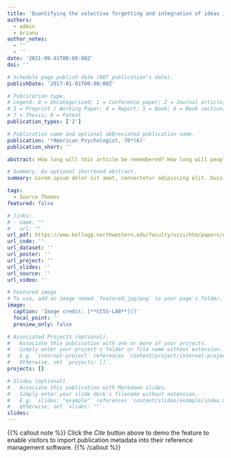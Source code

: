 ```yaml
---
title: 'Quantifying the selective forgetting and integration of ideas in science and technology'
authors:
  - admin
  - brianu
author_notes:
  - ''
  - ''
date: '2021-09-01T00:00:00Z'
doi: ''

# Schedule page publish date (NOT publication's date).
publishDate: '2017-01-01T00:00:00Z'

# Publication type.
# Legend: 0 = Uncategorized; 1 = Conference paper; 2 = Journal article;
# 3 = Preprint / Working Paper; 4 = Report; 5 = Book; 6 = Book section;
# 7 = Thesis; 8 = Patent
publication_types: ['2']

# Publication name and optional abbreviated publication name.
publication: '*American Psychologist, 76*(6)'
publication_short: ''

abstract: How long will this article be remembered? How long will people reference it in their conversations, and for how many years will other authors cite its findings in their own works? A community's attention to a cultural object decays as time passes, a process known as collective forgetting. Recent work models this decay as the result of two different processes. One linked to communicative memory-memories sustained by human communication-and the other linked to cultural memory-memories sustained by the physical recording of content. Collective forgetting has significant impacts on communities, yet little is known about how the collective forgetting dynamic changes over time. Here, we study the temporal changes of collective memory and attention by focusing on two knowledge communities, inventors and physicists. We use data on patents from the United States Patent and Trademark Office (USPTO) and physics papers published by the American Physical Society (APS) to quantify those changes over time. The model enables us to distinguish between two branches of forgetting. One branch is short-lived, going directly from communicative memory to oblivion. The other branch is long-lived, going from communicative memory to cultural memory before going on to oblivion. The data analysis shows an increase in the forgetting rate for both communities as the amount of information in each of them grows. That growth of information forces knowledge communities to increase their selectivity regarding what is stored in their cultural memory. These findings confirm the forgetting as annulment hypothesis and show that knowledge communities can slow down collective forgetting and improve selectivity processes.

# Summary. An optional shortened abstract.
summary: Lorem ipsum dolor sit amet, consectetur adipiscing elit. Duis posuere tellus ac convallis placerat. Proin tincidunt magna sed ex sollicitudin condimentum.

tags:
  - Source Themes
featured: false

# links:
# - name: ""
#   url: ""
url_pdf: https://www.kellogg.northwestern.edu/faculty/uzzi/htm/papers/AP_Candia_Uzzi_2022-13889-017.pdf
url_code: ''
url_dataset: ''
url_poster: ''
url_project: ''
url_slides: ''
url_source: ''
url_video: ''

# Featured image
# To use, add an image named `featured.jpg/png` to your page's folder.
image:
  caption: 'Image credit: [**CCSS-LAB**]()'
  focal_point: ''
  preview_only: false

# Associated Projects (optional).
#   Associate this publication with one or more of your projects.
#   Simply enter your project's folder or file name without extension.
#   E.g. `internal-project` references `content/project/internal-project/index.md`.
#   Otherwise, set `projects: []`.
projects: []

# Slides (optional).
#   Associate this publication with Markdown slides.
#   Simply enter your slide deck's filename without extension.
#   E.g. `slides: "example"` references `content/slides/example/index.md`.
#   Otherwise, set `slides: ""`.
slides:
---
```


{{% callout note %}}
Click the _Cite_ button above to demo the feature to enable visitors to import publication metadata into their reference management software.
{{% /callout %}}

<!-- Supplementary notes can be added here, including [code and math](https://wowchemy.com/docs/content/writing-markdown-latex/). -->
